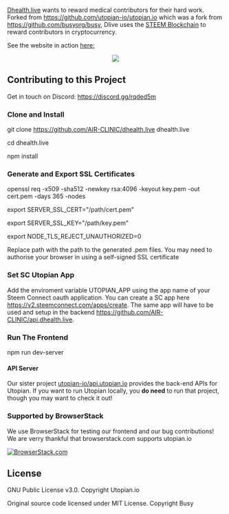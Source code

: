 [Dhealth.live](https://dhealth.live) wants to reward medical contributors for their hard work. 
Forked from https://github.com/utopian-io/utopian.io which was a fork from https://github.com/busyorg/busy, Dlive uses the [STEEM Blockchain](https://steem.io) to reward contributors in cryptocurrency.

See the website in action [here:](https://dhealth.live)

<center><img src="https://cdn.discordapp.com/attachments/406358037733834753/421360504208883732/unknown.png"/></center>
  
## Contributing to this Project
Get in touch on Discord: https://discord.gg/rqded5m

### Clone and Install
git clone https://github.com/AIR-CLINIC/dhealth.live dhealth.live

cd dhealth.live

npm install

### Generate and Export SSL Certificates
openssl req -x509 -sha512 -newkey rsa:4096 -keyout key.pem -out cert.pem -days 365 -nodes

export SERVER_SSL_CERT="/path/cert.pem"

export SERVER_SSL_KEY="/path/key.pem"

export NODE_TLS_REJECT_UNAUTHORIZED=0

Replace path with the path to the generated .pem files.
You may need to authorise your browser in using a self-signed SSL certificate


### Set SC Utopian App
Add the enviroment variable UTOPIAN_APP using the app name of your Steem Connect oauth application. You can create a SC app here https://v2.steemconnect.com/apps/create. The same app will have to be used and setup in the backend https://github.com/AIR-CLINIC/api.dhealth.live.

### Run The Frontend
npm run dev-server


#### API Server
Our sister project [utopian-io/api.utopian.io](https://github.com/utopian-io/api.utopian.io) provides the back-end APIs for Utopian. If you want to run Utopian locally, you **do need**  to run that project, though you may want to check it out!

### Supported by BrowserStack

We use BrowserStack for testing our frontend and our bug contributions! We are verry thankful that browserstack.com supports utopian.io

[![BrowserStack.com](https://d.pics/i/QmXLQMnAreyJ3WkXzAuK33ibbKejFxy4YASgq6diaYHsX5)](https://browserstack.com)

## License
GNU Public License v3.0. Copyright Utopian.io

Original source code licensed under MIT License. Copyright Busy 
